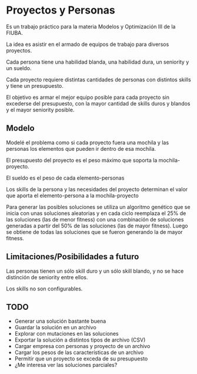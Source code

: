 # Proyectos y Personas

Es un trabajo práctico para la materia Modelos y Optimización III de la FIUBA.

La idea es asistir en el armado de equipos de trabajo para diversos proyectos.

Cada persona tiene una habilidad blanda, una habilidad dura, un seniority y un sueldo.

Cada proyecto requiere distintas cantidades de personas con distintos skills y tiene un presupuesto.

El objetivo es armar el mejor equipo posible para cada proyecto sin excederse del presupuesto, con la mayor cantidad de skills duros y blandos y el mayor seniority posible.

## Modelo

Modelé el problema como si cada proyecto fuera una mochila y las personas los elementos que pueden ir dentro de esa mochila.

El presupuesto del proyecto es el peso máximo que soporta la mochila-proyecto.

El sueldo es el peso de cada elemento-personas

Los skills de la persona y las necesidades del proyecto determinan el valor que aporta el elemento-persona a la mochila-proyecto

Para generar las posibles soluciones se utiliza un algoritmo genético que se inicia con unas soluciones aleatorias y en cada ciclo reemplaza el 25% de las soluciones (las de menor fitness) con una combinación de soluciones generadas a partir del 50% de las soluciones (las de mayor fitness). Luego se obtiene de todas las soluciones que se fueron generando la de mayor fitness.

## Limitaciones/Posibilidades a futuro

Las personas tienen un sólo skill duro y un sólo skill blando, y no se hace distinción de seniority entre ellos.

Los skills no son configurables.

## TODO
* Generar una solución bastante buena
* Guardar la solución en un archivo
* Explorar con mutaciones en las soluciones
* Exportar la solución a distintos tipos de archivo (CSV)
* Cargar empresa con personas y proyecto de un archivo
* Cargar los pesos de las características de un archivo
* Permitir que un proyecto se exceda de su presupuesto
* ¿Me interesa ver las soluciones parciales?